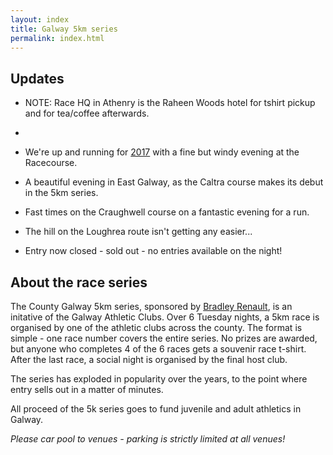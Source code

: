 ```yaml
---
layout: index
title: Galway 5km series
permalink: index.html
---
```


Updates
-------

- NOTE: Race HQ in Athenry is the Raheen Woods hotel for tshirt pickup and for tea/coffee afterwards.
- 
- We're up and running for [2017](/2017.html) with a fine but windy evening at the Racecourse.
- A beautiful evening in East Galway, as the Caltra course makes its debut in the 5km series.
- Fast times on the Craughwell course on a fantastic evening for a run. 
- The hill on the Loughrea route isn't getting any easier...

- Entry now closed - sold out - no entries available on the night!

About the race series
---------------------

The County Galway 5km series, sponsored by [Bradley Renault](http://bradleyrenault.ie/), is an initative of the Galway Athletic Clubs. Over 6 Tuesday nights, a 5km race is organised by one of the athletic clubs across the county. The format is simple - one race number covers the entire series. No prizes are awarded, but anyone who completes 4 of the 6 races gets a souvenir race t-shirt. After the last race, a social night is organised by the final host club.

The series has exploded in popularity over the years, to the point where entry sells out in a matter of minutes.

All proceed of the 5k series goes to fund juvenile and adult athletics in Galway.

*Please car pool to venues - parking is strictly limited at all venues!*
